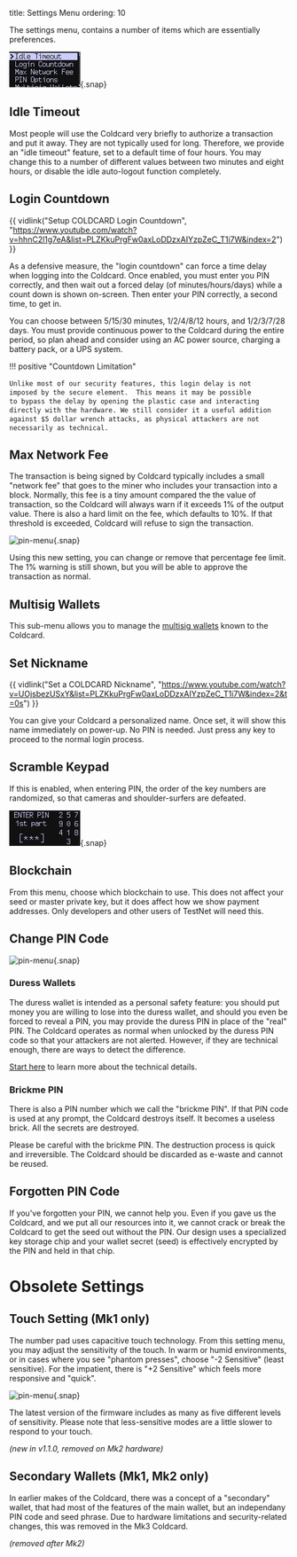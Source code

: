 title: Settings Menu
ordering: 10

The settings menu, contains a number of items which are essentially preferences.

![pin-menu](img/snap-settings.gif){.snap}


## Idle Timeout

Most people will use the Coldcard very briefly to authorize a
transaction and put it away. They are not typically used for long.
Therefore, we provide an "idle timeout" feature, set to a default
time of four hours. You may change this to a number of different
values between two minutes and eight hours, or disable the idle
auto-logout function completely.

## Login Countdown

{{ vidlink("Setup COLDCARD Login Countdown", "https://www.youtube.com/watch?v=hhnC2l1g7eA&list=PLZKkuPrgFw0axLoDDzxAIYzpZeC_T1i7W&index=2") }}

As a defensive measure, the "login countdown" can force
a time delay when logging into the Coldcard.
Once enabled, you must enter you PIN correctly, and then wait out
a forced delay (of minutes/hours/days) while a count down is shown
on-screen.  Then enter your PIN correctly, a second time, to get in.

You can choose between 5/15/30 minutes, 1/2/4/8/12 hours, and
1/2/3/7/28 days. You must provide continuous power to the Coldcard
during the entire period, so plan ahead and consider using an AC
power source, charging a battery pack, or a UPS system.

!!! positive "Countdown Limitation"

    Unlike most of our security features, this login delay is not
    imposed by the secure element.  This means it may be possible
    to bypass the delay by opening the plastic case and interacting
    directly with the hardware. We still consider it a useful addition
    against $5 dollar wrench attacks, as physical attackers are not
    necessarily as technical.


## Max Network Fee

The transaction is being signed by Coldcard typically includes a
small "network fee" that goes to the miner who includes your transaction
into a block. Normally, this fee is a tiny
amount compared the the value of transaction, so the Coldcard will
always warn if it exceeds 1% of the output value. There is also a
hard limit on the fee, which defaults to 10%. If that threshold is
exceeded, Coldcard will refuse to sign the transaction.

![pin-menu](img/snap-fee-choices.png){.snap}

Using this new setting, you can change or remove that percentage
fee limit.  The 1% warning is still shown, but you will be able to
approve the transaction as normal.


## Multisig Wallets

This sub-menu allows you to manage the [multisig wallets](multisig)
known to the Coldcard.

## Set Nickname

{{ vidlink("Set a COLDCARD Nickname", "https://www.youtube.com/watch?v=UOjsbezUSxY&list=PLZKkuPrgFw0axLoDDzxAIYzpZeC_T1i7W&index=2&t=0s") }}

You can give your Coldcard a personalized name. Once set, it will
show this name immediately on power-up. No PIN is needed. Just press
any key to proceed to the normal login process.

## Scramble Keypad

If this is enabled, when entering PIN, the order of the key numbers
are randomized, so that cameras and shoulder-surfers are defeated.

![scrambled-pin](img/snap-scrambled.png){.snap}

## Blockchain

From this menu, choose which blockchain to use. This does not affect
your seed or master private key, but it does affect how we show
payment addresses. Only developers and other users of TestNet will need this.

## Change PIN Code

![pin-menu](img/snap-pin-menu.png){.snap}


### Duress Wallets

The duress wallet is intended as a personal safety feature: you
should put money you are willing to lose into the duress wallet,
and should you even be forced to reveal a PIN, you may provide the
duress PIN in place of the "real" PIN. The Coldcard operates as
normal when unlocked by the duress PIN code so that your attackers
are not alerted. However, if they are technical enough, there are
ways to detect the difference.

[Start here](https://github.com/Coldcard/firmware/blob/master/docs/pin-entry.md#recovery-of-funds-from-duress-wallet) to learn more about the technical details.

### Brickme PIN

There is also a PIN number which we call the "brickme PIN". If that
PIN code is used at any prompt, the Coldcard destroys itself. It
becomes a useless brick. All the secrets are destroyed.

Please be careful with the brickme PIN. The destruction process is
quick and irreversible. The Coldcard should be discarded as e-waste
and cannot be reused.

## Forgotten PIN Code

If you've forgotten your PIN, we cannot help you. Even if you gave
us the Coldcard, and we put all our resources into it, we cannot
crack or break the Coldcard to get the seed out without the PIN.
Our design uses a specialized key storage chip and your wallet
secret (seed) is effectively encrypted by the PIN and held in that chip.


# Obsolete Settings

## Touch Setting (Mk1 only)

The number pad uses capacitive touch technology. From this setting menu, you
may adjust the sensitivity of the touch. In warm or humid environments,
or in cases where you see "phantom presses", choose "-2 Sensitive" (least sensitive).
For the impatient, there is "+2 Sensitive" which feels more responsive and "quick".

![pin-menu](img/snap-touch-choices.png){.snap}

The latest version of the firmware includes as many as five different
levels of sensitivity. Please note that less-sensitive modes are a
little slower to respond to your touch.

_(new in v1.1.0, removed on Mk2 hardware)_

## Secondary Wallets (Mk1, Mk2 only)

In earlier makes of the Coldcard, there was a concept of a "secondary"
wallet, that had most of the features of the main wallet, but an
independany PIN code and seed phrase. Due to hardware limitations
and security-related changes, this was removed in the Mk3 Coldcard.

_(removed after Mk2)_

